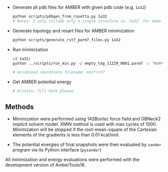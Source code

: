 - Generate all pdb files for AMBER with given pdb code (e.g. `1a32`)

    ```bash
    python scripts/pdbgen_from_rosetta.py 1a32
    # Notes: I only include only a single structure in `1a32` for demo
    ```

- Generate topology and resart files for AMBER minimization

    ```bash
    python scripts/generate_rst7_parm7_files.py 1a32
    ```

- Run minimization
    
    ```bash
    cd 1a32/
    python ../scripts/run_min.py -p empty_tag_11229_0001.parm7 -c "NoH*.rst7" -i ../input/min.in

    # minimized coordinate filename: min*rst7
    ```

- Get AMBER potential energy
   
    ```bash
    # Kristin: fill here please
    ```

Methods
-------
- Minimization were performed using 14SBonlsc force field and GBNeck2 implicit solvent model.
XMIN method is used with max cycles of 1000. Minimization will be stopped if the root-mean-square
of the Cartesian elements of the gradients is less than 0.01 kcal/mol.

- The potential energies of final snapshots were then evaluated by `sander` program via its Python interface (`pysander`)

All minimization and energy evaluations were performed with the development version of AmberTools16.
